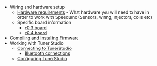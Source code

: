 <languages/> <translate>

-   Wiring and hardware setup
    -   [Hardware requirements](Special:MyLanguage/Hardware_requirements "wikilink") - What hardware you will need to have in order to work with Speeduino (Sensors, wiring, injectors, coils etc)
    -   Specific board information
        -   [v0.3 board](Special:MyLanguage/v0.3 "wikilink")
        -   [v0.4 board](Special:MyLanguage/v0.4 "wikilink")
-   [Compiling and Installing Firmware](Special:MyLanguage/Compiling_and_Installing_Firmware "wikilink")
-   Working with Tuner Studio
    -   [Connecting to TunerStudio](Special:MyLanguage/Connecting_to_TunerStudio "wikilink")
        -   [Bluetooth connections](Bluetooth "wikilink")
    -   [Configuring TunerStudio](Special:MyLanguage/Configuring_TunerStudio "wikilink")

</translate>